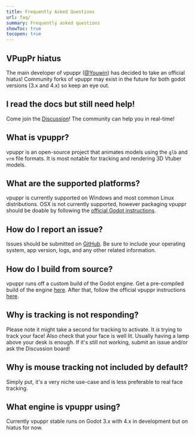 ```yaml
---
title: Frequently Asked Questions
url: faq/
summary: Frequently asked questions
showToc: true
tocopen: true
---
```


## VPupPr hiatus

The main developer of vpuppr ([@Youwin](https://github.com/you-win)) has decided to take an official hiatus! Community forks of vpuppr may exist in the future for both godot versions (3.x and 4.x) so keep an eye out.

## I read the docs but still need help!

Come join the [Discussion](https://github.com/virtual-puppet-project/vpuppr/discussions)! The community can help you in real-time!

## What is vpuppr?

vpuppr is an open-source project that animates models using the `glb` and `vrm` file formats.
It is most notable for tracking and rendering 3D Vtuber models.

## What are the supported platforms?

vpuppr is currently supported on Windows and most common Linux distributions. OSX is not currently supported, however packaging vpuppr should be doable by following the [official Godot instructions](https://docs.godotengine.org/en/stable/tutorials/export/exporting_for_macos.html).

## How do I report an issue?

Issues should be submitted on [GitHub](https://github.com/virtual-puppet-project/vpuppr/issues). Be sure to include your operating system, app version, logs, and any other related information.

## How do I build from source?

vpuppr runs off a custom build of the Godot engine. Get a pre-compiled build of the engine [here](https://github.com/you-win/godot/releases). After that, follow the official vpuppr instructions [here](https://github.com/virtual-puppet-project/vpuppr#building-from-source).

## Why is tracking is not responding?

Please note it might take a second for tracking to activate. It _is_ trying to track your face! Also check that your face is well lit. Usually having a lamp above your desk is enough. If it's still not working, submit an issue and/or ask the Discussion board!

## Why is mouse tracking not included by default?

Simply put, it's a very niche use-case and is less preferable to real face tracking.

## What engine is vpuppr using?

Currently vpuppr stable runs on Godot 3.x with 4.x in development but on hiatus for now. 

